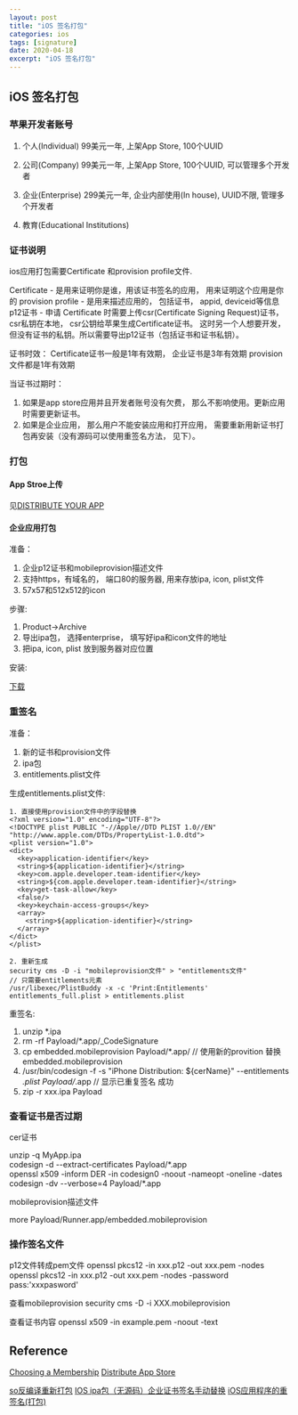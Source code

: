 ```yaml
---
layout: post
title: "iOS 签名打包"
categories: ios
tags: [signature]
date: 2020-04-18
excerpt: "iOS 签名打包"
---
```


## iOS 签名打包

### 苹果开发者账号
1. 个人(Individual)
  99美元一年, 上架App Store, 100个UUID

2. 公司(Company)
  99美元一年, 上架App Store, 100个UUID, 可以管理多个开发者

3. 企业(Enterprise)
  299美元一年, 企业内部使用(In house), UUID不限, 管理多个开发者

4. 教育(Educational Institutions)

### 证书说明
ios应用打包需要Certificate 和provision profile文件. 

Certificate - 是用来证明你是谁，用该证书签名的应用， 用来证明这个应用是你的
provision profile - 是用来描述应用的， 包括证书， appid, deviceid等信息
p12证书 - 申请 Certificate 时需要上传csr(Certificate Signing Request)证书， csr私钥在本地， csr公钥给苹果生成Certificate证书。
          这时另一个人想要开发，但没有证书的私钥。所以需要导出p12证书（包括证书和证书私钥）。

证书时效：
Certificate证书一般是1年有效期， 企业证书是3年有效期
provision文件都是1年有效期

当证书过期时：
1. 如果是app store应用并且开发者账号没有欠费， 那么不影响使用。更新应用时需要更新证书。
2. 如果是企业应用， 那么用户不能安装应用和打开应用， 需要重新用新证书打包再安装（没有源码可以使用重签名方法， 见下）。


### 打包

#### App Stroe上传

见[DISTRIBUTE YOUR APP](https://help.apple.com/xcode/mac/current/#/devac02c5ab8)

#### 企业应用打包
准备：
1. 企业p12证书和mobileprovision描述文件
2. 支持https，有域名的， 端口80的服务器, 用来存放ipa, icon, plist文件
3. 57x57和512x512的icon

步骤:
1. Product->Archive
2. 导出ipa包， 选择enterprise， 填写好ipa和icon文件的地址
3. 把ipa, icon, plist 放到服务器对应位置

安装:

  <!DOCTYPE HTML PUBLIC "-//W3C//DTD HTML 4.01//EN" "http://www.w3.org/TR/html4/strict.dtd">
  <html>
  <head>
      <title>下载界面</title>
      <meta http-equiv=\"content-type\" content=\"text/html; charset=UTF-8\">
  </head>
  <body>
    <div class="contxt">
      <a href="itms-services://?action=download-manifest&url=https://www.xxxx.com/ipa/manifest.plist" class="context">下载</a>
    </div>
  </body>
  </html>


### 重签名
准备：
1. 新的证书和provision文件
2. ipa包
3. entitlements.plist文件

生成entitlements.plist文件:

    1. 直接使用provision文件中的字段替换
    <?xml version="1.0" encoding="UTF-8"?>
    <!DOCTYPE plist PUBLIC "-//Apple//DTD PLIST 1.0//EN" "http://www.apple.com/DTDs/PropertyList-1.0.dtd">
    <plist version="1.0">
    <dict>
      <key>application-identifier</key>
      <string>${application-identifier}</string>
      <key>com.apple.developer.team-identifier</key>
      <string>${com.apple.developer.team-identifier}</string>
      <key>get-task-allow</key>
      <false/>
      <key>keychain-access-groups</key>
      <array>
        <string>${application-identifier}</string>
      </array>
    </dict>
    </plist>

    2. 重新生成
    security cms -D -i "mobileprovision文件" > "entitlements文件"
    // 只需要entitlements元素
    /usr/libexec/PlistBuddy -x -c 'Print:Entitlements'  entitlements_full.plist > entitlements.plist


重签名:
1. unzip *.ipa
2. rm -rf Payload/*.app/_CodeSignature
3. cp embedded.mobileprovision Payload/*.app/   // 使用新的provition 替换embedded.mobileprovision
4. /usr/bin/codesign -f -s "iPhone Distribution: ${cerName}" --entitlements *.plist Payload/*.app // 显示已重复签名  成功
5. zip -r xxx.ipa Payload

### 查看证书是否过期
cer证书

  unzip -q MyApp.ipa  
  codesign -d --extract-certificates Payload/\*.app  
  openssl x509 -inform DER -in codesign0 -noout -nameopt -oneline -dates  
  codesign -dv --verbose=4 Payload/\*.app  

mobileprovision描述文件

  more Payload/Runner.app/embedded.mobileprovision  
  

### 操作签名文件

p12文件转成pem文件
openssl pkcs12 -in xxx.p12 -out xxx.pem -nodes  
openssl pkcs12 -in xxx.p12 -out xxx.pem -nodes -password pass:'xxxpasword'  

查看mobileprovision
security cms -D -i XXX.mobileprovision  

查看证书内容
openssl x509 -in example.pem -noout -text  

## Reference
[Choosing a Membership](https://developer.apple.com/support/compare-memberships/)
[Distribute App Store](https://developer.apple.com/distribute/)


[so反编译重新打包](https://www.jianshu.com/p/98fe8463d9e0)
[IOS ipa包（无源码）企业证书签名手动替换](https://blog.csdn.net/bz151531223/article/details/78284564?utm\_source=blogxgwz5)
[iOS应用程序的重签名\(打包\)](https://blog.csdn.net/skylin19840101/article/details/60583893)
